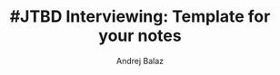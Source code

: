 ---
layout: project
title:  "#JTBD Interviewing: Template for your notes"
author: "Andrej Balaz"
link: "https://jtbd.info/jobs-to-be-done-interview-template-30421972ab2a#.2w2fbd24m"
img: "jobs-to-be-done-interview-template.jpg"
categories: interviews
description: "Re-Wired's Chris Spiek writes about how Jobs-to-be-Done can be used in the context of SaaS businesses using Slack as a main example."
type: article
---